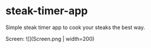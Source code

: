 # steak-timer-app


Simple steak timer app to cook your steaks the best way.


Screen:
![](Screen.png | width=200)
